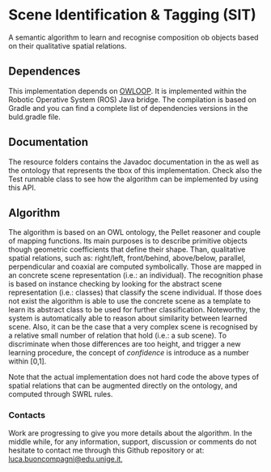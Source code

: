 # Scene Identification & Tagging (SIT)

A semantic algorithm to learn and recognise composition ob objects based on their qualitative spatial relations.

## Dependences
 
This implementation depends on <a href="https://github.com/EmaroLab/owloop">OWLOOP</a>. 
It is implemented within the Robotic Operative System (ROS) Java bridge.
The compilation is based on Gradle and you can find a complete list of dependencies versions in the buld.gradle file.

## Documentation

The resource folders contains the Javadoc documentation in the as well as the ontology that represents the tbox
of this implementation.
Check also the Test runnable class to see how the algorithm can be implemented by using this API.

## Algorithm

The algorithm is based on an OWL ontology, the Pellet reasoner and couple of mapping functions.
Its main purposes is to describe primitive objects though geometric coefficients that
define their shape. Than, qualitative spatial relations, such as: right/left, front/behind, above/below,
parallel, perpendicular and coaxial are computed symbolically. Those are mapped in an concrete scene
representation (i.e.: an individual). The recognition phase is based on instance checking by looking
for the abstract scene representation (i.e.: classes) that classify the scene individual.
If those does not exist the algorithm is able to use the concrete scene as a template to 
learn its abstract class to be used for further classification. Noteworthy, the
system is automatically able to reason about similarity between learned scene. 
Also, it can be the case that a very complex scene is recognised by a relative small number of relation
that hold (i.e.: a sub scene). To discriminate when those differences are too height, and
trigger a new learning procedure, the concept of *confidence* is introduce as a number within [0,1].

Note that the actual implementation does not hard code the above types of spatial relations that can
be augmented directly on the ontology, and computed through SWRL rules. 
 
### Contacts

Work are progressing to give you more details about the algorithm.
In the middle while, for any information, support, discussion or comments do not hesitate to contact me through this Github repository or at: 
[luca.buoncompagni@edu.unige.it](mailto:luca.buoncompagni@edu.unige.it), 
